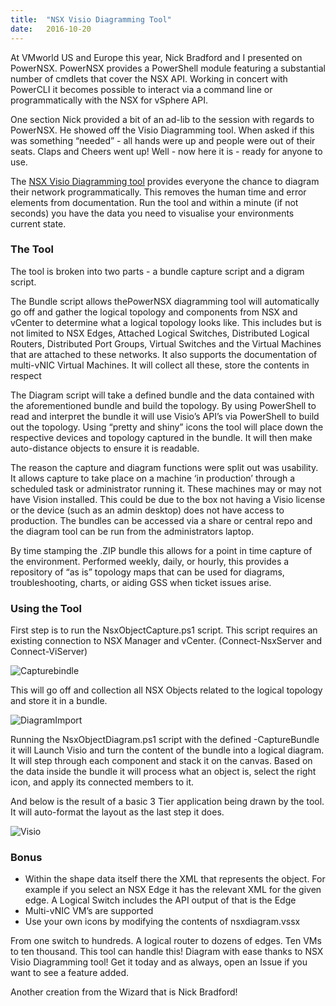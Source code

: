 ```yaml
---
title:  "NSX Visio Diagramming Tool"
date:   2016-10-20
---
```


At VMworld US and Europe this year, Nick Bradford and I presented on PowerNSX. PowerNSX provides a PowerShell module featuring a substantial number of cmdlets that cover the NSX API. Working in concert with PowerCLI it becomes possible to interact via a command line or programmatically with the NSX for vSphere API.

One section Nick provided a bit of an ad-lib to the session with regards to PowerNSX. He showed off the Visio Diagramming tool. When asked if this was something “needed” - all hands were up and people were out of their seats. Claps and Cheers went up! Well - now here it is - ready for anyone to use.

The [NSX Visio Diagramming tool](https://github.com/vmware/powernsx/tree/master/tools/DiagramNSX) provides everyone the chance to diagram their network programmatically. This removes the human time and error elements from documentation. Run the tool and within a minute (if not seconds) you have the data you need to visualise your environments current state.

### The Tool

The tool is broken into two parts - a bundle capture script and a digram script.

The Bundle script allows thePowerNSX diagramming tool will automatically go off and gather the logical topology and components from NSX and vCenter to determine what a logical topology looks like. This includes but is not limited to NSX Edges, Attached Logical Switches, Distributed Logical Routers, Distributed Port Groups, Virtual Switches and the Virtual Machines that are attached to these networks. It also supports the documentation of multi-vNIC Virtual Machines. It will collect all these, store the contents in respect

The Diagram script will take a defined bundle and the data contained with the aforementioned bundle and build the topology. By using PowerShell to read and interpret the bundle it will use Visio’s API’s via PowerShell to build out the topology. Using “pretty and shiny” icons the tool will place down the respective devices and topology captured in the bundle. It will then make auto-distance objects to ensure it is readable.

The reason the capture and diagram functions were split out was usability. It allows capture to take place on a machine ‘in production’ through a scheduled task or administrator running it. These machines may or may not have Vision installed. This could be due to the box not having a Visio license or the device (such as an admin desktop) does not have access to production. The bundles can be accessed via a share or central repo and the diagram tool can be run from the administrators laptop.

By time stamping the .ZIP bundle this allows for a point in time capture of the environment. Performed weekly, daily, or hourly, this provides a repository of “as is” topology maps that can be used for diagrams, troubleshooting, charts, or aiding GSS when ticket issues arise.

### Using the Tool

First step is to run the NsxObjectCapture.ps1 script. This script requires an existing connection to NSX Manager and vCenter. (Connect-NsxServer and Connect-ViServer)

![Capturebindle](http://networkinferno.net/wp-content/uploads/2016/10/Screenshot-2016-10-20-13.03.32.png)

This will go off and collection all NSX Objects related to the logical topology and store it in a bundle.

![DiagramImport](http://networkinferno.net/wp-content/uploads/2016/10/Screenshot-2016-10-20-16.07.09.png)

Running the NsxObjectDiagram.ps1 script with the defined -CaptureBundle it will Launch Visio and turn the content of the bundle into a logical diagram. It will step through each component and stack it on the canvas. Based on the data inside the bundle it will process what an object is, select the right icon, and apply its connected members to it.

And below is the result of a basic 3 Tier application being drawn by the tool. It will auto-format the layout as the last step it does.

![Visio](http://networkinferno.net/wp-content/uploads/2016/10/Screenshot-2016-10-20-16.07.47.png)

### Bonus

* Within the shape data itself there the XML that represents the object. For example if you select an NSX Edge it has the relevant XML for the given edge. A Logical Switch includes the API output of that is the Edge
* Multi-vNIC VM’s are supported
* Use your own icons by modifying the contents of nsxdiagram.vssx

From one switch to hundreds. A logical router to dozens of edges. Ten VMs to ten thousand. This tool can handle this! Diagram with ease thanks to NSX Visio Diagramming tool! Get it today and as always, open an Issue if you want to see a feature added.

Another creation from the Wizard that is Nick Bradford!